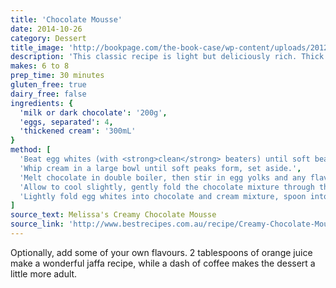 ```yaml
---
title: 'Chocolate Mousse'
date: 2014-10-26
category: Dessert
title_image: 'http://bookpage.com/the-book-case/wp-content/uploads/2012/06/91_Food-Processor-Chocolate-Mousse.jpg'
description: 'This classic recipe is light but deliciously rich. Thick and creamy and bad for you.'
makes: 6 to 8
prep_time: 30 minutes
gluten_free: true
dairy_free: false
ingredients: {
  'milk or dark chocolate': '200g',
  'eggs, separated': 4,
  'thickened cream': '300mL'
}
method: [
  'Beat egg whites (with <strong>clean</strong> beaters) until soft beaks form, set aside.',
  'Whip cream in a large bowl until soft peaks form, set aside.',
  'Melt chocolate in double boiler, then stir in egg yolks and any flavouring.',
  'Allow to cool slightly, gently fold the chocolate mixture through the cream.',
  'Lightly fold egg whites into chocolate and cream mixture, spoon into small dishes, and serve.'
]
source_text: Melissa's Creamy Chocolate Mousse
source_link: 'http://www.bestrecipes.com.au/recipe/Creamy-Chocolate-Mousse-L485.html'
---
```

Optionally, add some of your own flavours. 2 tablespoons of orange juice make
a wonderful jaffa recipe, while a dash of coffee makes the dessert a little more
adult.
